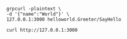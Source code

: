 ```shell
grpcurl -plaintext \
-d '{"name":"World"}' \
127.0.0.1:3000 helloworld.Greeter/SayHello
```

```shell
curl http://127.0.0.1:3000
```
